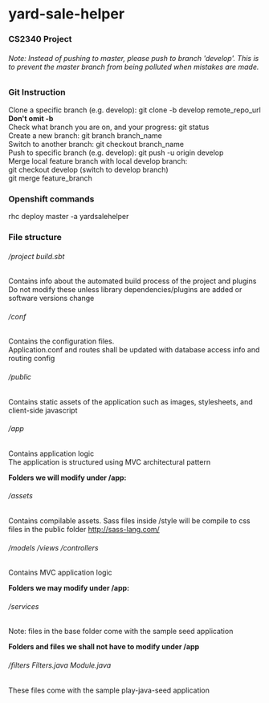 # yard-sale-helper

### CS2340 Project
###### Note: Instead of pushing to master, please push to branch 'develop'. This is to prevent the master branch from being polluted when mistakes are made.

### Git Instruction 
Clone a specific branch (e.g. develop): git clone -b develop remote_repo_url **Don't omit -b**  
Check what branch you are on, and your progress: git status  
Create a new branch: git branch branch_name  
Switch to another branch: git checkout branch_name  
Push to specific branch (e.g. develop): git push -u origin develop  
Merge local feature branch with local develop branch:  
git checkout develop (switch to develop branch)  
git merge feature_branch  

### Openshift commands
rhc deploy master -a yardsalehelper

### File structure

###### /project build.sbt
Contains info about the automated build process of the project and plugins  
Do not modify these unless library dependencies/plugins are added or software versions change  

###### /conf
Contains the configuration files.  
Application.conf and routes shall be updated with database access info and routing config

###### /public
Contains static assets of the application such as images, stylesheets, and client-side javascript

###### /app
Contains application logic  
The application is structured using MVC architectural pattern  

**Folders we will modify under /app:**
###### /assets
Contains compilable assets. Sass files inside /style will be compile to css files in the public folder
http://sass-lang.com/  
###### /models /views /controllers
Contains MVC application logic  

**Folders we may modify under /app:**
###### /services
Note: files in the base folder come with the sample seed application  

**Folders and files we shall not have to modify under /app**
###### /filters Filters.java Module.java
These files come with the sample play-java-seed application  
